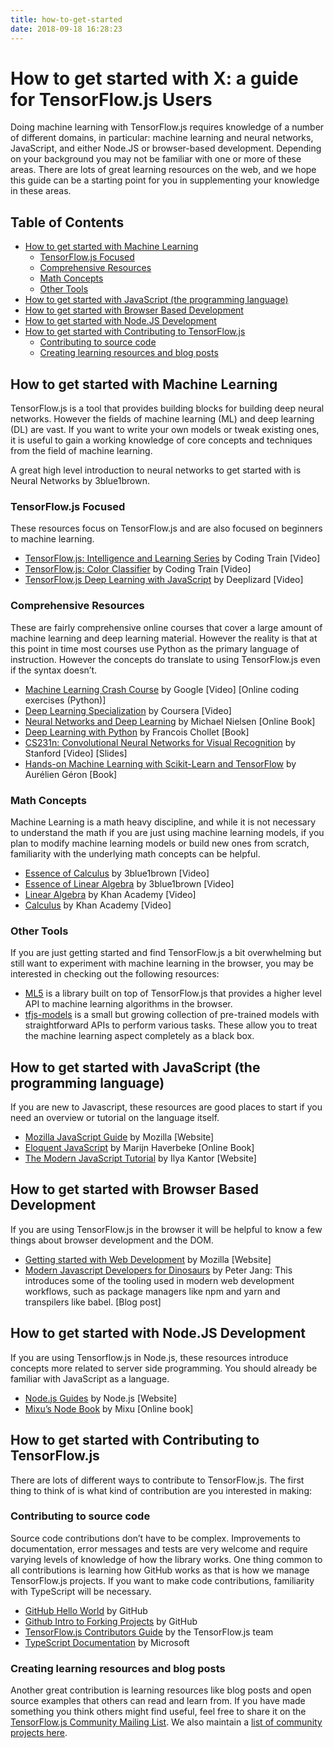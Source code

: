 ```yaml
---
title: how-to-get-started
date: 2018-09-18 16:28:23
---
```


# How to get started with X: a guide for TensorFlow.js Users

Doing machine learning with TensorFlow.js requires knowledge of a number of different domains, in particular: machine learning and neural networks, JavaScript, and either Node.JS or browser-based development. Depending on your background you may not be familiar with one or more of these areas. There are lots of great learning resources on the web, and we hope this guide can be a starting point for you in supplementing your knowledge in these areas.

## Table of Contents

- [How to get started with Machine Learning](#ml)
  - [TensorFlow.js Focused](#ml-tfjs)
  - [Comprehensive Resources](#ml-comprehensive)
  - [Math Concepts](#ml-math)
  - [Other Tools](#ml-other)
- [How to get started with JavaScript (the programming language)](#js)
- [How to get started with Browser Based Development](#browser)
- [How to get started with Node.JS Development](#node)
- [How to get started with Contributing to TensorFlow.js](#contrib)
  - [Contributing to source code](#contrib-source)
  - [Creating learning resources and blog posts](#contrib-learning)

## <a name="ml"></a> How to get started with <strong>Machine Learning</strong>

TensorFlow.js is a tool that provides building blocks for building deep neural networks. However the fields of machine learning (ML) and deep learning (DL) are vast. If you want to write your own models or tweak existing ones, it is useful to gain a working knowledge of core concepts and techniques from the field of machine learning.

A great high level introduction to neural networks to get started with is Neural Networks by 3blue1brown.

### <a name="ml-tfjs"></a> TensorFlow.js Focused

These resources focus on TensorFlow.js and are also focused on beginners to machine learning.

- [TensorFlow.js: Intelligence and Learning Series](https://www.youtube.com/playlist?list=PLRqwX-V7Uu6YIeVA3dNxbR9PYj4wV31oQ) by Coding Train [Video]
- [TensorFlow.js: Color Classifier](https://www.youtube.com/playlist?list=PLRqwX-V7Uu6bmMRCIoTi72aNWHo7epX4L) by Coding Train [Video]
- [TensorFlow.js Deep Learning with JavaScript](https://www.youtube.com/playlist?list=PLZbbT5o_s2xr83l8w44N_g3pygvajLrJ-) by Deeplizard [Video]

### <a name="ml-comprehensive"></a> Comprehensive Resources

These are fairly comprehensive online courses that cover a large amount of machine learning and deep learning material. However the reality is that at this point in time most courses use Python as the primary language of instruction. However the concepts do translate to using TensorFlow.js even if the syntax doesn’t.

- [Machine Learning Crash Course](https://developers.google.com/machine-learning/crash-course/ml-intro) by Google	[Video] [Online coding exercises (Python)]
- [Deep Learning Specialization](https://www.coursera.org/specializations/deep-learning) by Coursera [Video]
- [Neural Networks and Deep Learning](http://neuralnetworksanddeeplearning.com/) by Michael Nielsen [Online Book]
- [Deep Learning with Python](https://www.manning.com/books/deep-learning-with-python) by Francois Chollet [Book]
- [CS231n: Convolutional Neural Networks for Visual Recognition](http://cs231n.stanford.edu/) by Stanford [Video] [Slides]
- [Hands-on Machine Learning with Scikit-Learn and TensorFlow](http://shop.oreilly.com/product/0636920052289.do) by Aurélien Géron [Book]

### <a name="ml-math"></a> Math Concepts

Machine Learning is a math heavy discipline, and while it is not necessary to understand the math if you are just using machine learning models, if you plan to modify machine learning models or build new ones from scratch, familiarity with the underlying math concepts can be helpful.

- [Essence of Calculus](https://www.youtube.com/playlist?list=PLZHQObOWTQDMsr9K-rj53DwVRMYO3t5Yr) by 3blue1brown [Video]
- [Essence of Linear Algebra](https://www.youtube.com/playlist?list=PLZHQObOWTQDPD3MizzM2xVFitgF8hE_ab) by 3blue1brown  [Video]
- [Linear Algebra](https://www.khanacademy.org/math/linear-algebra) by Khan Academy [Video]
- [Calculus](https://www.khanacademy.org/math/calculus-home) by Khan Academy [Video]

### <a name="ml-other"></a> Other Tools

If you are just getting started and find TensorFlow.js a bit overwhelming but still want to experiment with machine learning in the browser, you may be interested in checking out the following resources:

- [ML5](https://ml5js.org/) is a library built on top of TensorFlow.js that provides a higher level API to machine learning algorithms in the browser.
- [tfjs-models](https://github.com/tensorflow/tfjs-models) is a small but growing collection of pre-trained models with straightforward APIs to perform various tasks. These allow you to treat the machine learning aspect completely as a black box.

## <a name="js"></a> How to get started with <strong>JavaScript (the programming language)</strong>

If you are new to Javascript, these resources are good places to start if you need an overview or tutorial on the language itself.

- [Mozilla JavaScript Guide](https://developer.mozilla.org/en-US/docs/Web/JavaScript) by Mozilla [Website]
- [Eloquent JavaScript](http://eloquentjavascript.net/) by Marijn Haverbeke  [Online Book]
- [The Modern JavaScript Tutorial](https://javascript.info/) by Ilya Kantor [Website]

## <a name="browser"></a>How to get started with <strong>Browser Based Development</strong>

If you are using TensorFlow.js in the browser it will be helpful to know a few things about browser development and the DOM.

- [Getting started with Web Development](https://developer.mozilla.org/en-US/docs/Learn/Getting_started_with_the_web) by Mozilla [Website]
- [Modern Javascript Developers for Dinosaurs](https://medium.com/the-node-js-collection/modern-javascript-explained-for-dinosaurs-f695e9747b70) by Peter Jang:
This introduces some of the tooling used in modern web development workflows, such as package managers like npm and yarn and transpilers like babel. [Blog post]

## <a name="node"></a>How to get started with <strong>Node.JS Development</strong>

If you are using Tensorflow.js in Node.js, these resources introduce concepts more related to server side programming. You should already be familiar with JavaScript as a language.

- [Node.js Guides](https://nodejs.org/en/docs/guides/) by Node.js [Website]
- [Mixu’s Node Book](http://book.mixu.net/node/single.html) by Mixu [Online book]

## <a name="contrib"></a>How to get started with <strong>Contributing to TensorFlow.js</strong>

There are lots of different ways to contribute to TensorFlow.js. The first thing to think of is what kind of contribution are you interested in making:

### <a name="contrib-source"></a>Contributing to source code

Source code contributions don’t have to be complex. Improvements to documentation, error messages and tests are very welcome and require varying levels of knowledge of how the library works. One thing common to all contributions is learning how GitHub works as that is how we manage TensorFlow.js projects. If you want to make code contributions, familiarity with TypeScript will be necessary.

- [GitHub Hello World](https://guides.github.com/activities/hello-world/) by GitHub
- [Github Intro to Forking Projects](https://guides.github.com/activities/forking/) by GitHub
- [TensorFlow.js Contributors Guide](https://github.com/tensorflow/tfjs/blob/master/CONTRIBUTING.md) by the TensorFlow.js team
- [TypeScript Documentation](https://www.typescriptlang.org/docs/home.html) by Microsoft

### <a name="contrib-learning"></a>Creating learning resources and blog posts

Another great contribution is learning resources like blog posts and open source examples that others can read and learn from. If you have made something you think others might find useful, feel free to share it on the [TensorFlow.js Community Mailing List](https://groups.google.com/a/tensorflow.org/forum/#!forum/tfjs). We also maintain a [list of community projects here](https://github.com/tensorflow/tfjs/blob/master/GALLERY.md).
